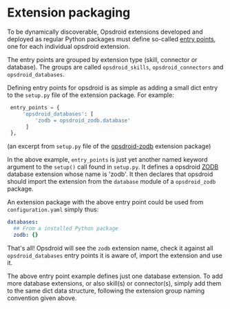 # Extension packaging

To be dynamically discoverable, Opsdroid extensions developed and deployed as regular Python packages must define so-called 
[entry points](https://setuptools.readthedocs.io/en/latest/setuptools.html#dynamic-discovery-of-services-and-plugins),
one for each individual opsdroid extension.

The entry points are grouped by extension type (skill, connector or database). The groups are called `opsdroid_skills`,
`opsdroid_connectors` and `opsdroid_databases`.

Defining entry points for opsdroid is as simple as adding a small dict entry to the `setup.py` file of the extension
package. For example:

```python
 entry_points = {
     'opsdroid_databases': [
         'zodb = opsdroid_zodb.database'
      ]
 },
```

(an excerpt from `setup.py` file of the [opsdroid-zodb](https://github.com/koodaamo/opsdroid-zodb) extension package)

In the above example, `entry_points` is just yet another named keyword argument to the `setup()` call found in `setup.py`.
It defines a opsdroid [ZODB](http://www.zodb.org) database extension whose name is 'zodb'. It then declares that opsdroid
should import the extension from the `database` module of a `opsdroid_zodb` package.

An extension package with the above entry point could be used from `configuration.yaml` simply thus:

```yaml
databases:
  ## From a installed Python package
  zodb: {}
```

That's all! Opsdroid will see the `zodb` extension name, check it against all `opsdroid_databases` entry points it is aware of,
import the extension and use it.

The above entry point example defines just one database extension. To add more database extensions, or also skill(s) or
connector(s), simply add them to the same dict data structure, following the extension group naming convention given above.

